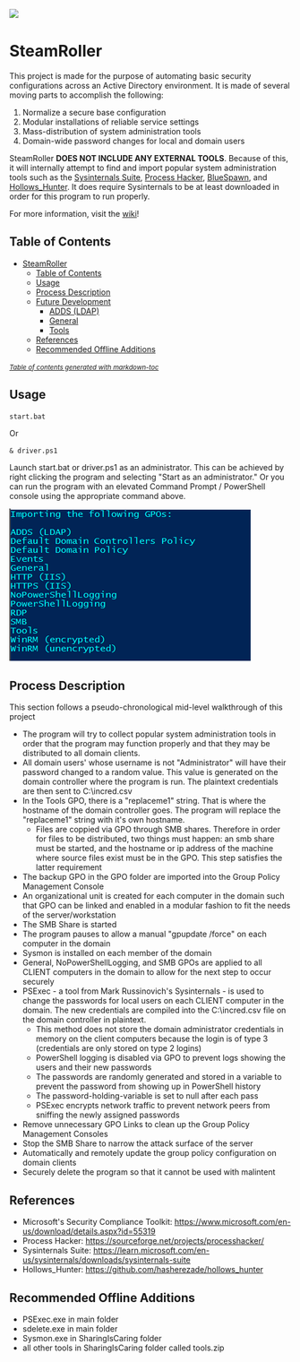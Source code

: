 ![](https://external-content.duckduckgo.com/iu/?u=https%3A%2F%2Ftse2.mm.bing.net%2Fth%3Fid%3DOIP.B6SgSO125PQvo3JQIIq8jQHaFP%26pid%3DApi&f=1&ipt=824c37a1645f5f6d265bdbd9f5e18d7e1fca279f297ec95283036cc4f84b8a9b&ipo=images)
# SteamRoller
This project is made for the purpose of automating basic security configurations across an Active Directory environment. It is made of several moving parts to accomplish the following:

1. Normalize a secure base configuration
2. Modular installations of reliable service settings
3. Mass-distribution of system administration tools
4. Domain-wide password changes for local and domain users

SteamRoller **DOES NOT INCLUDE ANY EXTERNAL TOOLS**. Because of this, it will internally attempt to find and import popular system administration tools such as the [Sysinternals Suite](https://learn.microsoft.com/en-us/sysinternals/downloads/sysinternals-suite), [Process Hacker](https://sourceforge.net/projects/processhacker/), [BlueSpawn](https://github.com/ION28/BLUESPAWN), and [Hollows_Hunter](https://github.com/hasherezade/hollows_hunter). It does require Sysinternals to be at least downloaded in order for this program to run properly. </br>

For more information, visit the [wiki](https://github.com/Msfv3n0m/SteamRoller/wiki)!

## Table of Contents
- [SteamRoller](#steamroller)
  - [Table of Contents](#table-of-contents)
  - [Usage](#usage)
  - [Process Description](#process-description)
  - [Future Development](#future-development)
    - [ADDS (LDAP)](#adds-ldap-1)
    - [General](#general-1)
    - [Tools](#tools-1)
  - [References](#references)
  - [Recommended Offline Additions](#recommended-offline-additions)

<small><i><a href='http://ecotrust-canada.github.io/markdown-toc/'>Table of contents generated with markdown-toc</a></i></small>

## Usage
```
start.bat
```
Or
```
& driver.ps1
```
Launch start.bat or driver.ps1 as an administrator. This can be achieved by right clicking the program and selecting "Start as an administrator." Or you can run the program with an elevated Command Prompt / PowerShell console using the appropriate command above.

![](https://github.com/Msfv3n0m/SteamRoller/blob/main/SteamRoller1.png)

## Process Description
This section follows a pseudo-chronological mid-level walkthrough of this project 
- The program will try to collect popular system administration tools in order that the program may function properly and that they may be distributed to all domain clients.
- All domain users' whose username is not "Administrator" will have their password changed to a random value. This value is generated on the domain controller where the program is run. The plaintext credentials are then sent to C:\incred.csv
- In the Tools GPO, there is a "replaceme1" string. That is where the hostname of the domain controller goes. The program will replace the "replaceme1" string with it's own hostname.
  - Files are coppied via GPO through SMB shares. Therefore in order for files to be distributed, two things must happen: an smb share must be started, and the hostname or ip address of the machine where source files exist must be in the GPO. This step satisfies the latter requirement
- The backup GPO in the GPO folder are imported into the Group Policy Management Console
- An organizational unit is created for each computer in the domain such that GPO can be linked and enabled in a modular fashion to fit the needs of the server/workstation
- The SMB Share is started
- The program pauses to allow a manual "gpupdate /force" on each computer in the domain
- Sysmon is installed on each member of the domain 
- General, NoPowerShellLogging, and SMB GPOs are applied to all CLIENT computers in the domain to allow for the next step to occur securely
- PSExec - a tool from Mark Russinovich's Sysinternals - is used to change the passwords for local users on each CLIENT computer in the domain. The new credentials are compiled into the C:\incred.csv file on the domain controller in plaintext.
  - This method does not store the domain administrator credentials in memory on the client computers because the login is of type 3 (credentials are only stored on type 2 logins)
  - PowerShell logging is disabled via GPO to prevent logs showing the users and their new passwords
  - The passwords are randomly generated and stored in a variable to prevent the password from showing up in PowerShell history
  - The password-holding-variable is set to null after each pass
  - PSExec encrypts network traffic to prevent network peers from sniffing the newly assigned passwords
- Remove unnecessary GPO Links to clean up the Group Policy Management Consoles
- Stop the SMB Share to narrow the attack surface of the server
- Automatically and remotely update the group policy configuration on domain clients 
- Securely delete the program so that it cannot be used with malintent

## References
- Microsoft's Security Compliance Toolkit: https://www.microsoft.com/en-us/download/details.aspx?id=55319
- Process Hacker: https://sourceforge.net/projects/processhacker/
- Sysinternals Suite: https://learn.microsoft.com/en-us/sysinternals/downloads/sysinternals-suite
- Hollows_Hunter: https://github.com/hasherezade/hollows_hunter
## Recommended Offline Additions
- PSExec.exe in main folder
- sdelete.exe in main folder
- Sysmon.exe in SharingIsCaring folder
- all other tools in SharingIsCaring folder called tools.zip
